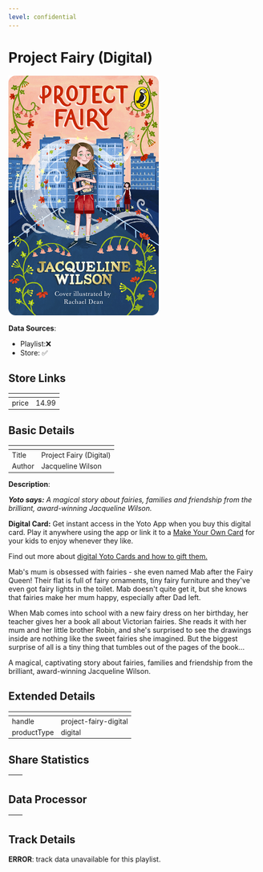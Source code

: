 ```yaml
---
level: confidential
---
```

# Project Fairy (Digital)

![card_[7nzpi].png](../../img/cards/card_[7nzpi].png)

**Data Sources**: 

- Playlist:❌
- Store: ✅


## Store Links

| <!-- --> | <!-- --> |
| - | - |
| price | 14.99 |


## Basic Details

| <!-- --> | <!-- --> |
| - | - |
| Title | Project Fairy (Digital) |
| Author | Jacqueline Wilson |

**Description**:

_**Yoto says:** A magical story about fairies, families and friendship from the brilliant, award-winning Jacqueline Wilson._

**Digital Card:** Get instant access in the Yoto App when you buy this digital card. Play it anywhere using the app or link it to a [Make Your Own Card](https://uk.yotoplay.com/make-your-own) for your kids to enjoy whenever they like.  
  
Find out more about [digital Yoto Cards and how to gift them.](/blogs/yoto-journal/what-are-digital-yoto-cards)  

Mab's mum is obsessed with fairies - she even named Mab after the Fairy Queen! Their flat is full of fairy ornaments, tiny fairy furniture and they've even got fairy lights in the toilet. Mab doesn't quite get it, but she knows that fairies make her mum happy, especially after Dad left.

When Mab comes into school with a new fairy dress on her birthday, her teacher gives her a book all about Victorian fairies. She reads it with her mum and her little brother Robin, and she's surprised to see the drawings inside are nothing like the sweet fairies she imagined. But the biggest surprise of all is a tiny thing that tumbles out of the pages of the book...

A magical, captivating story about fairies, families and friendship from the brilliant, award-winning Jacqueline Wilson.


## Extended Details

| <!-- --> | <!-- --> |
| - | - |
| handle | project-fairy-digital |
| productType | digital |


## Share Statistics

| <!-- --> | <!-- --> |
| - | - |


## Data Processor

| <!-- --> | <!-- --> |
| - | - |


## Track Details

**ERROR**: track data unavailable for this playlist.
